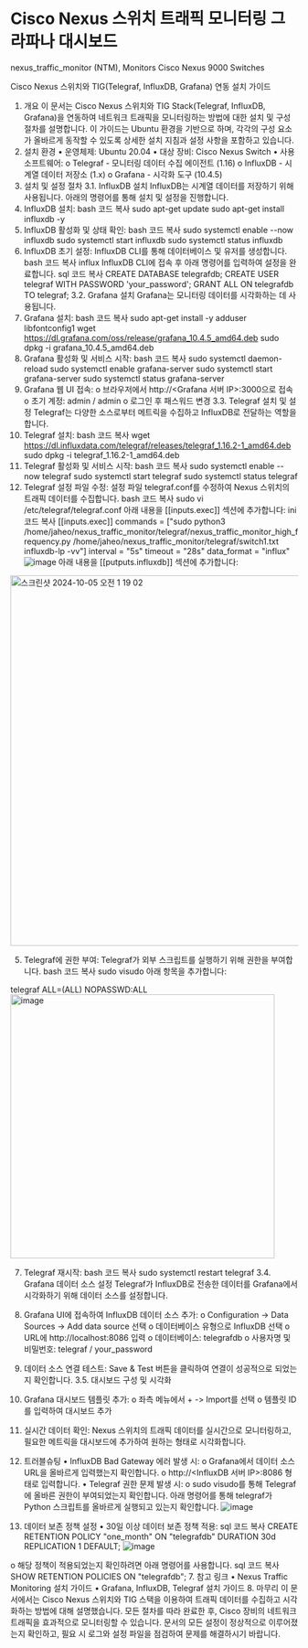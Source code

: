 # Cisco Nexus 스위치 트래픽 모니터링 그라파나 대시보드 
nexus_traffic_monitor (NTM), Monitors Cisco Nexus 9000 Switches



Cisco Nexus 스위치와 TIG(Telegraf, InfluxDB, Grafana) 연동 설치 가이드
1. 개요
이 문서는 Cisco Nexus 스위치와 TIG Stack(Telegraf, InfluxDB, Grafana)을 연동하여 네트워크 트래픽을 모니터링하는 방법에 대한 설치 및 구성 절차를 설명합니다. 이 가이드는 Ubuntu 환경을 기반으로 하며, 각각의 구성 요소가 올바르게 동작할 수 있도록 상세한 설치 지침과 설정 사항을 포함하고 있습니다.
2. 설치 환경
•	운영체제: Ubuntu 20.04
•	대상 장비: Cisco Nexus Switch
•	사용 소프트웨어:
o	Telegraf - 모니터링 데이터 수집 에이전트 (1.16)
o	InfluxDB - 시계열 데이터 저장소 (1.x)
o	Grafana - 시각화 도구 (10.4.5)
3. 설치 및 설정 절차
3.1. InfluxDB 설치
InfluxDB는 시계열 데이터를 저장하기 위해 사용됩니다. 아래의 명령어를 통해 설치 및 설정을 진행합니다.
1.	InfluxDB 설치:
bash
코드 복사
sudo apt-get update
sudo apt-get install influxdb -y
2.	InfluxDB 활성화 및 상태 확인:
bash
코드 복사
sudo systemctl enable --now influxdb
sudo systemctl start influxdb
sudo systemctl status influxdb
3.	InfluxDB 초기 설정: InfluxDB CLI를 통해 데이터베이스 및 유저를 생성합니다.
bash
코드 복사
influx
InfluxDB CLI에 접속 후 아래 명령어를 입력하여 설정을 완료합니다.
sql
코드 복사
CREATE DATABASE telegrafdb;
CREATE USER telegraf WITH PASSWORD 'your_password';
GRANT ALL ON telegrafdb TO telegraf;
3.2. Grafana 설치
Grafana는 모니터링 데이터를 시각화하는 데 사용됩니다.
1.	Grafana 설치:
bash
코드 복사
sudo apt-get install -y adduser libfontconfig1
wget https://dl.grafana.com/oss/release/grafana_10.4.5_amd64.deb
sudo dpkg -i grafana_10.4.5_amd64.deb
2.	Grafana 활성화 및 서비스 시작:
bash
코드 복사
sudo systemctl daemon-reload
sudo systemctl enable grafana-server
sudo systemctl start grafana-server
sudo systemctl status grafana-server
3.	Grafana 웹 UI 접속:
o	브라우저에서 http://<Grafana 서버 IP>:3000으로 접속
o	초기 계정: admin / admin
o	로그인 후 패스워드 변경
3.3. Telegraf 설치 및 설정
Telegraf는 다양한 소스로부터 메트릭을 수집하고 InfluxDB로 전달하는 역할을 합니다.
1.	Telegraf 설치:
bash
코드 복사
wget https://dl.influxdata.com/telegraf/releases/telegraf_1.16.2-1_amd64.deb
sudo dpkg -i telegraf_1.16.2-1_amd64.deb
2.	Telegraf 활성화 및 서비스 시작:
bash
코드 복사
sudo systemctl enable --now telegraf
sudo systemctl start telegraf
sudo systemctl status telegraf
3.	Telegraf 설정 파일 수정: 설정 파일 telegraf.conf를 수정하여 Nexus 스위치의 트래픽 데이터를 수집합니다.
bash
코드 복사
sudo vi /etc/telegraf/telegraf.conf
아래 내용을 [[inputs.exec]] 섹션에 추가합니다:
ini
코드 복사
[[inputs.exec]]
  commands = ["sudo python3 /home/jaheo/nexus_traffic_monitor/telegraf/nexus_traffic_monitor_high_frequency.py /home/jaheo/nexus_traffic_monitor/telegraf/switch1.txt influxdb-lp -vv"]
  interval = "5s"
  timeout = "28s"
  data_format = "influx"
![image](https://github.com/user-attachments/assets/9398b1a5-2310-46a7-b25c-e2a7e6336a8c)
아래 내용을 [[putputs.influxdb]] 섹션에 추가합니다:
<img width="648" alt="스크린샷 2024-10-05 오전 1 19 02" src="https://github.com/user-attachments/assets/ec833d68-8e7b-4783-9023-61e66eb78420">

5.	Telegraf에 권한 부여: Telegraf가 외부 스크립트를 실행하기 위해 권한을 부여합니다.
bash
코드 복사
sudo visudo
아래 항목을 추가합니다:

telegraf ALL=(ALL) NOPASSWD:ALL
<img width="462" alt="image" src="https://github.com/user-attachments/assets/563be538-e57d-444b-87e6-a63fae63dd65">

7.	Telegraf 재시작:
bash
코드 복사
sudo systemctl restart telegraf
3.4. Grafana 데이터 소스 설정
Telegraf가 InfluxDB로 전송한 데이터를 Grafana에서 시각화하기 위해 데이터 소스를 설정합니다.
1.	Grafana UI에 접속하여 InfluxDB 데이터 소스 추가:
o	Configuration -> Data Sources -> Add data source 선택
o	데이터베이스 유형으로 InfluxDB 선택
o	URL에 http://localhost:8086 입력
o	데이터베이스: telegrafdb
o	사용자명 및 비밀번호: telegraf / your_password
2.	데이터 소스 연결 테스트: Save & Test 버튼을 클릭하여 연결이 성공적으로 되었는지 확인합니다.
3.5. 대시보드 구성 및 시각화
1.	Grafana 대시보드 템플릿 추가:
o	좌측 메뉴에서 + -> Import를 선택
o	템플릿 ID를 입력하여 대시보드 추가
2.	실시간 데이터 확인: Nexus 스위치의 트래픽 데이터를 실시간으로 모니터링하고, 필요한 메트릭을 대시보드에 추가하여 원하는 형태로 시각화합니다.
4. 트러블슈팅
•	InfluxDB Bad Gateway 에러 발생 시:
o	Grafana에서 데이터 소스 URL을 올바르게 입력했는지 확인합니다.
o	http://<InfluxDB 서버 IP>:8086 형태로 입력합니다.
•	Telegraf 권한 문제 발생 시:
o	sudo visudo를 통해 Telegraf에 올바른 권한이 부여되었는지 확인합니다.
아래 명령어를 통해 telegraf가 Python 스크립트를 올바르게 실행되고 있는지 확인합니다. 
![image](https://github.com/user-attachments/assets/d8d10bb7-93b1-4dd7-94ac-580156dde5cc)

6. 데이터 보존 정책 설정
•	30일 이상 데이터 보존 정책 적용:
sql
코드 복사
CREATE RETENTION POLICY "one_month" ON "telegrafdb" DURATION 30d REPLICATION 1 DEFAULT;
![image](https://github.com/user-attachments/assets/653508f6-8a85-450d-9ca7-f4407b0756b7)

o	해당 정책이 적용되었는지 확인하려면 아래 명령어를 사용합니다.
sql
코드 복사
SHOW RETENTION POLICIES ON "telegrafdb";
7. 참고 링크
•	Nexus Traffic Monitoring 설치 가이드
•	Grafana, InfluxDB, Telegraf 설치 가이드
8. 마무리
이 문서에서는 Cisco Nexus 스위치와 TIG 스택을 이용하여 트래픽 데이터를 수집하고 시각화하는 방법에 대해 설명했습니다. 모든 절차를 따라 완료한 후, Cisco 장비의 네트워크 트래픽을 효과적으로 모니터링할 수 있습니다.
문서의 모든 설정이 정상적으로 이루어졌는지 확인하고, 필요 시 로그와 설정 파일을 점검하여 문제를 해결하시기 바랍니다.

